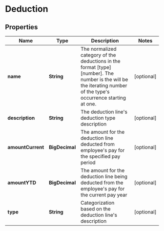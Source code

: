 

# Deduction


## Properties

| Name | Type | Description | Notes |
|------------ | ------------- | ------------- | -------------|
|**name** | **String** | The normalized category of the deductions in the format [type][number]. The number is the will be the iterating number of the type&#39;s occurrence starting at one. |  [optional] |
|**description** | **String** | The deduction line&#39;s deduction type description |  [optional] |
|**amountCurrent** | **BigDecimal** | The amount for the deduction line deducted from employee&#39;s pay for the specified pay period |  [optional] |
|**amountYTD** | **BigDecimal** | The amount for the deduction line being deducted from the employee&#39;s pay for the current pay year |  [optional] |
|**type** | **String** | Categorization based on the deduction line&#39;s description |  [optional] |




